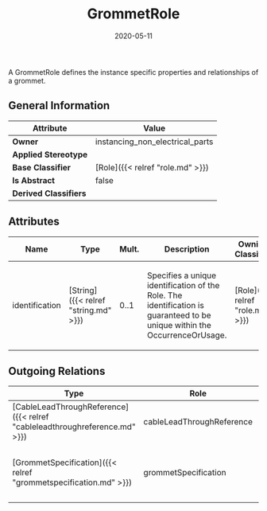 ﻿---
title: GrommetRole
toc: false
type: specs
date: "2020-05-11"
draft: false
specification: VEC
version: 1.2.0
documentType: "Recommendation"
elementType: Class
classes:
  - GrommetRole
menu_name: vec-1.2.0
---
<p> A GrommetRole defines the instance specific properties and relationships of a grommet.      </p>

## General Information

| Attribute               | Value |
|-------------------------|-------|
| **Owner**               | instancing_non_electrical_parts |
| **Applied Stereotype**  |   |
| **Base Classifier**     | [Role]({{< relref "role.md" >}})<br/>  |
| **Is Abstract**         | false |
| **Derived Classifiers** |   |

## Attributes
|  Name  |  Type  |  Mult.  |  Description  |  Owning Classifier  |
|--------|--------|---------|---------------|--------------|
|identification | [String]({{< relref "string.md" >}}) | 0..1 | <p> Specifies a unique identification of the Role. The identification is guaranteed to be unique within the OccurrenceOrUsage.      </p> | [Role]({{< relref "role.md" >}}) |

## Outgoing Relations
|    Type  |   Role   |   Mult.   |   Mult.   |   Description   |
|----------|----------|-----------|-----------|-----------------|
| [CableLeadThroughReference]({{< relref "cableleadthroughreference.md" >}}) | cableLeadThroughReference | 0..* | 1 |  |
| [GrommetSpecification]({{< relref "grommetspecification.md" >}}) | grommetSpecification | 1 | 0..* | <p> References the <i>GrommetSpecification</i> that is instanced by this <i>GrommetRole.</i>      </p> |
